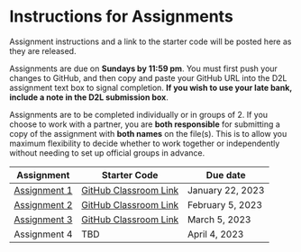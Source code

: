 # Instructions for Assignments
Assignment instructions and a link to the starter code will be posted here as they are released.

Assignments are due on **Sundays by 11:59 pm**. You must first push your changes to GitHub, and then copy and paste your GitHub URL into the D2L assignment text box to signal completion. **If you wish to use your late bank, include a note in the D2L submission box**.

Assignments are to be completed individually or in groups of 2. If you choose to work with a partner, you are **both responsible** for submitting a copy of the assignment with **both names** on the file(s). This is to allow you maximum flexibility to decide whether to work together or independently without needing to set up official groups in advance.

| Assignment                                | Starter Code                                                     | Due date         |
| ----------------------------------------- | ---------------------------------------------------------------- | ---------------- |
| [Assignment 1](01-algorithms)             | [GitHub Classroom Link](https://classroom.github.com/a/nozENsU3) | January 22, 2023 |
| [Assignment 2](02-ipo)                    | [GitHub Classroom Link](https://classroom.github.com/a/Q3Hdjb1t) | February 5, 2023 |
| [Assignment 3](03-functions-decisions.md) | [GitHub Classroom Link](https://classroom.github.com/a/qyDkb1T3) | March 5, 2023    |
| Assignment 4                              | TBD                                                              | April 4, 2023    |